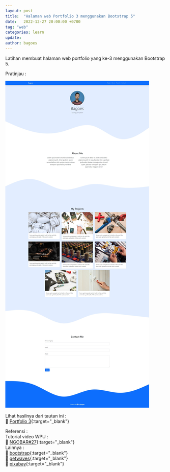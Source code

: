 ```yaml
---
layout: post
title:  "Halaman web Portfolio 3 menggunakan Bootstrap 5"
date:   2022-12-27 20:00:00 +0700
tag: "web"
categories: learn
update:	
author: bagoes
---
```

Latihan membuat halaman web portfolio yang ke-3 menggunakan Bootstrap 5.  

Pratinjau :

![portfolio-3](/../assets/img/posts/2022-12-27-1.jpeg)

Lihat hasilnya dari tautan ini :   
👀 [Portfolio 3](https://bagoes.github.io/portfolio-3/ "preview"){:target="_blank"}  

Referensi :  
Tutorial video WPU :  
🚀 [NGOBAR#27](https://youtu.be/LkR-9Z1sle8 "Web Programming UNPAS"){:target="_blank"}  
Lainnya :  
🚀 [bootstrap](https://getbootstrap.com/ "Bootstrap"){:target="_blank"}  
🚀 [getwaves](https://getwaves.io/ "Getwaves"){:target="_blank"}  
🚀 [pixabay](https://pixabay.com  "Pixabay"){:target="_blank"} 
